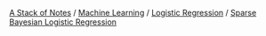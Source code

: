 [A Stack of Notes](a-stack-of-notes) / [Machine Learning](a-stack-of-notes/machine-learning.md) / [Logistic Regression](logistic-regression) / [Sparse Bayesian Logistic Regression](sparse-bayesian-logistic-regression)
